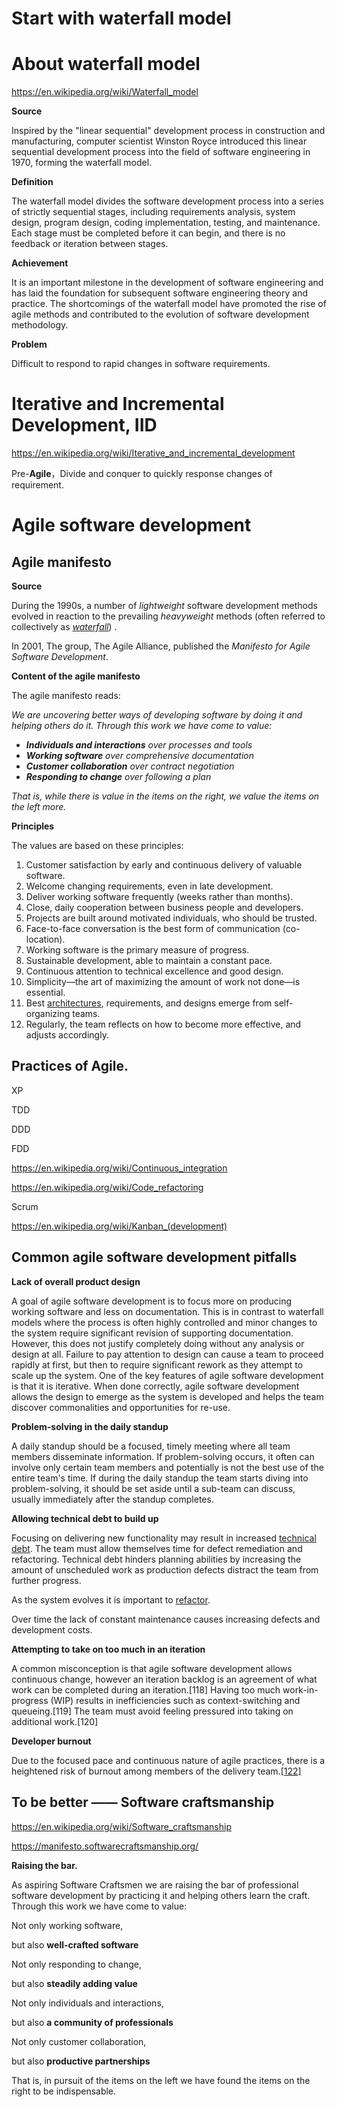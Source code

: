 # Start with waterfall model

# About waterfall model

https://en.wikipedia.org/wiki/Waterfall_model

**Source**

Inspired by the "linear sequential" development process in construction and manufacturing, computer scientist Winston Royce introduced this linear sequential development process into the field of software engineering in 1970, forming the waterfall model.

**Definition**

The waterfall model divides the software development process into a series of strictly sequential stages, including requirements analysis, system design, program design, coding implementation, testing, and maintenance.
Each stage must be completed before it can begin, and there is no feedback or iteration between stages.

**Achievement**

It is an important milestone in the development of software engineering and has laid the foundation for subsequent software engineering theory and practice.
The shortcomings of the waterfall model have promoted the rise of agile methods and contributed to the evolution of software development methodology.

**Problem**

Difficult to respond to rapid changes in software requirements.

# Iterative and Incremental Development, IID

https://en.wikipedia.org/wiki/Iterative_and_incremental_development

Pre-**Agile**，Divide and conquer to quickly response changes of requirement.

# **Agile software development**

## **Agile manifesto**

**Source**

During the 1990s, a number of *lightweight* software development methods evolved in reaction to the prevailing *heavyweight* methods (often referred to collectively as [*waterfall*](https://en.wikipedia.org/wiki/Waterfall_model)) .

In 2001, The group, The Agile Alliance, published the *Manifesto for Agile Software Development*.

**Content of the agile manifesto**

The agile manifesto reads:

*We are uncovering better ways of developing software by doing it and helping others do it. Through this work we have come to value:*

- ***Individuals and interactions** over processes and tools*
- ***Working software** over comprehensive documentation*
- ***Customer collaboration** over contract negotiation*
- ***Responding to change** over following a plan*

*That is, while there is value in the items on the right, we value the items on the left more.*

**Principles**

The values are based on these principles:

1. Customer satisfaction by early and continuous delivery of valuable software.
2. Welcome changing requirements, even in late development.
3. Deliver working software frequently (weeks rather than months).
4. Close, daily cooperation between business people and developers.
5. Projects are built around motivated individuals, who should be trusted.
6. Face-to-face conversation is the best form of communication (co-location).
7. Working software is the primary measure of progress.
8. Sustainable development, able to maintain a constant pace.
9. Continuous attention to technical excellence and good design.
10. Simplicity—the art of maximizing the amount of work not done—is essential.
11. Best [architectures](https://en.wikipedia.org/wiki/Agile_Architecture), requirements, and designs emerge from self-organizing teams.
12. Regularly, the team reflects on how to become more effective, and adjusts accordingly.

## Practices of Agile.

XP

TDD

DDD

FDD

https://en.wikipedia.org/wiki/Continuous_integration

https://en.wikipedia.org/wiki/Code_refactoring

Scrum

https://en.wikipedia.org/wiki/Kanban_(development)

## Common agile software development pitfalls

**Lack of overall product design**

A goal of agile software development is to focus more on producing working software and less on documentation. This is in contrast to waterfall models where the process is often highly controlled and minor changes to the system require significant revision of supporting documentation. However, this does not justify completely doing without any analysis or design at all. Failure to pay attention to design can cause a team to proceed rapidly at first, but then to require significant rework as they attempt to scale up the system. One of the key features of agile software development is that it is iterative. When done correctly, agile software development allows the design to emerge as the system is developed and helps the team discover commonalities and opportunities for re-use.

**Problem-solving in the daily standup**

A daily standup should be a focused, timely meeting where all team members disseminate information. If problem-solving occurs, it often can involve only certain team members and potentially is not the best use of the entire team's time. If during the daily standup the team starts diving into problem-solving, it should be set aside until a sub-team can discuss, usually immediately after the standup completes.

**Allowing technical debt to build up**

Focusing on delivering new functionality may result in increased [technical debt](https://en.wikipedia.org/wiki/Technical_debt). The team must allow themselves time for defect remediation and refactoring. Technical debt hinders planning abilities by increasing the amount of unscheduled work as production defects distract the team from further progress.

As the system evolves it is important to [refactor](https://en.wikipedia.org/wiki/Code_refactoring).

Over time the lack of constant maintenance causes increasing defects and development costs.

**Attempting to take on too much in an iteration**

A common misconception is that agile software development allows continuous change, however an iteration backlog is an agreement of what work can be completed during an iteration.[118] Having too much work-in-progress (WIP) results in inefficiencies such as context-switching and queueing.[119] The team must avoid feeling pressured into taking on additional work.[120]

**Developer burnout**

Due to the focused pace and continuous nature of agile practices, there is a heightened risk of burnout among members of the delivery team.[[122]](https://en.wikipedia.org/wiki/Agile_software_development#cite_note-122)

## To be better —— **Software craftsmanship**

https://en.wikipedia.org/wiki/Software_craftsmanship

https://manifesto.softwarecraftsmanship.org/

**Raising the bar.**

As aspiring Software Craftsmen we are raising the bar of professional software development by practicing it and helping others learn the craft. Through this work we have come to value:

Not only working software,

but also **well-crafted software**

Not only responding to change,

but also **steadily adding value**

Not only individuals and interactions,

but also **a community of professionals**

Not only customer collaboration,

but also **productive partnerships**

That is, in pursuit of the items on the left we have found the items on the right to be indispensable.
